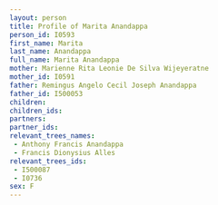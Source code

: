 ```yaml
---
layout: person
title: Profile of Marita Anandappa
person_id: I0593
first_name: Marita
last_name: Anandappa
full_name: Marita Anandappa
mother: Marienne Rita Leonie De Silva Wijeyeratne
mother_id: I0591
father: Remingus Angelo Cecil Joseph Anandappa
father_id: I500053
children:
children_ids:
partners:
partner_ids:
relevant_trees_names:
 - Anthony Francis Anandappa
 - Francis Dionysius Alles
relevant_trees_ids:
 - I500087
 - I0736
sex: F
---
```


